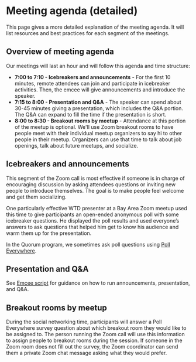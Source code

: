 # Meeting agenda (detailed)

This page gives a more detailed explanation of the meeting agenda. It will
list resources and best practices for each segment of the meetings.

## Overview of meeting agenda

Our meetings will last an hour and will follow this agenda and time structure:

- **7:00 to 7:10 - Icebreakers and announcements** - For the first 10 minutes, remote attendees can join and participate in icebreaker activities. Then, the emcee will give announcements and introduce the speaker.
- **7:15 to 8:00 - Presentation and Q&A** - The speaker can spend about 30-45 minutes giving a presentation, which includes the Q&A portion. The Q&A can expand to fill the time if the presentation is short.
- **8:00 to 8:30 - Breakout rooms by meetup** - Attendance at this portion of the meetup is optional. We'll use Zoom breakout rooms to have people meet with their individual meetup organizers to say hi to other people in their meetup. Organizers can use that time to talk about job openings, talk about future meetups, and socialize.


## Icebreakers and announcements

This segment of the Zoom call is most effective if someone is in charge of
encouraging discussion by asking attendees questions or inviting new people to
introduce themselves. The goal is to make people feel welcome and get them
socializing.

One particularly effective WTD presenter at a Bay Area Zoom meetup used this
time to give participants an open-ended anonymous poll with some icebreaker
questions. He displayed the poll results and used everyone’s answers to ask
questions that helped him get to know his audience and warm them up for the
presentation.

In the Quorum program, we sometimes ask poll questions using
[Poll Everywhere](https://www.polleverywhere.com/).


## Presentation and Q&A

See [Emcee script](emcee-script.md) for guidance on how to run announcements,
presentation, and Q&A.


## Breakout rooms by meetup

During the social networking time, participants will answer a Poll Everywhere
survey question about which breakout room they would like to be assigned to.
The person running the Zoom call will use this information to assign people to
breakout rooms during the session. If someone in the Zoom room does not fill
out the survey, the Zoom coordinator can send them a private Zoom chat message
asking what they would prefer.
